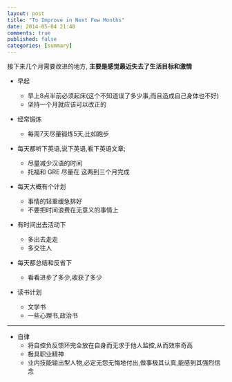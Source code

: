 ```yaml
---
layout: post
title: "To Improve in Next Few Months"
date: 2014-05-04 21:48
comments: true
published: false
categories: [summary]
---
```

接下来几个月需要改进的地方,
**主要是感觉最近失去了生活目标和激情**

* 早起
  - 早上8点半前必须起床(这个不知道误了多少事,而且造成自己身体也不好)
  - 坚持一个月就应该可以改正的
   
* 经常锻炼
  - 每周7天尽量锻炼5天,比如跑步

* 每天都听下英语,说下英语,看下英语文章;
  - 尽量减少汉语的时间
  - 托福和 GRE 尽量在 这两到三个月完成

* 每天大概有个计划
  - 事情的轻重缓急排好
  - 不要把时间浪费在无意义的事情上

* 有时间出去活动下
  - 多出去走走
  - 多交往人

* 每天都总结和反省下
  - 看看进步了多少,收获了多少

* 读书计划
  - 文学书
  - 一些心理书,政治书

----------------------------------------------------------
* 自律
  - 将自控负反馈环完全放在自身而无求于他人监控,从而效率奇高
  - 极具职业精神
  - 业内技能输出型人物,必定无怨无悔地付出,做事极其认真,能感到其强烈信念
